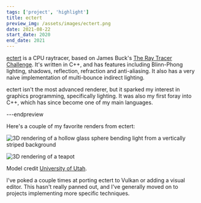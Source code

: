 ```yaml
---
tags: ['project', 'highlight']
title: ectert
preview_img: /assets/images/ectert.png
date: 2021-08-22
start_date: 2020
end_date: 2021
---
```


[ectert](https://github.com/ectucker1/ectert) is a CPU raytracer, based on James Buck's [The Ray Tracer Challenge](http://raytracerchallenge.com/).
It's written in C++, and has features including Blinn-Phong lighting, shadows, reflection, refraction and anti-aliasing.
It also has a very naive implementation of multi-bounce indirect lighting.

ectert isn't the most advanced renderer, but it sparked my interest in graphics programming, specifically lighting.
It was also my first foray into C++, which has since become one of my main languages.

---endpreview

Here's a couple of my favorite renders from ectert:

![3D rendering of a hollow glass sphere bending light from a vertically striped background](/assets/images/projects/ectert/refracted_spheres.png)

![3D rendering of a teapot](/assets/images/projects/cis536caustics/striped_teapot.png)

Model credit [University of Utah](https://graphics.cs.utah.edu/courses/cs6620/fall2013/?prj=5).

I've poked a couple times at porting ectert to Vulkan or adding a visual editor.
This hasn't really panned out, and I've generally moved on to projects implementing more specific techniques.
